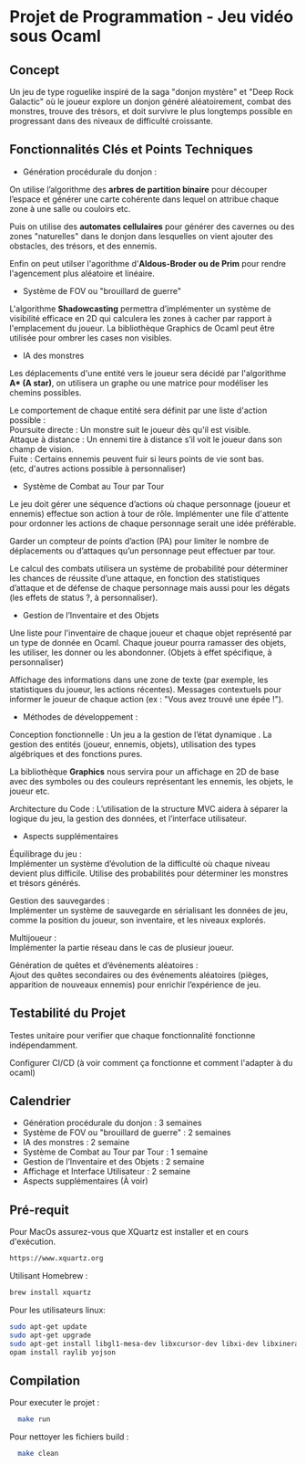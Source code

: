 # Projet de Programmation - Jeu vidéo sous Ocaml

## Concept

Un jeu de type roguelike inspiré de la saga "donjon mystère" et "Deep Rock Galactic" où le joueur explore un donjon généré aléatoirement, combat des monstres, trouve des trésors, et doit survivre le plus longtemps possible en progressant dans des niveaux de difficulté croissante.

## Fonctionnalités Clés et Points Techniques

- Génération procédurale du donjon :

On utilise l’algorithme des **arbres de partition binaire** pour découper l’espace et générer une carte cohérente dans lequel on attribue chaque zone à une salle ou couloirs etc.

Puis on utilise des **automates cellulaires** pour générer des cavernes ou des zones "naturelles" dans le donjon dans lesquelles on vient ajouter des obstacles, des trésors, et des ennemis.

Enfin on peut utilser l'agorithme d'**Aldous-Broder ou de Prim** pour rendre l'agencement plus aléatoire et linéaire.

<!--
-Structure des données du donjon
Le donjon peut être représenté comme une matrice 2D de cases, chaque case représentant un type de terrain (sol, mur, porte, etc.).
type cell = Wall | Floor | Door | Monster of int | Treasure of int
 -->

- Système de FOV ou "brouillard de guerre"

L'algorithme **Shadowcasting** permettra d’implémenter un système de visibilité efficace en 2D qui calculera les zones à cacher par rapport à l'emplacement du joueur.
La bibliothèque Graphics de Ocaml peut être utilisée pour ombrer les cases non visibles.

- IA des monstres

Les déplacements d'une entité vers le joueur sera décidé par l'algorithme **A\* (A star)**, on utilisera un graphe ou une matrice pour modéliser les chemins possibles.

Le comportement de chaque entité sera définit par une liste d'action possible :\
Poursuite directe : Un monstre suit le joueur dès qu'il est visible.\
Attaque à distance : Un ennemi tire à distance s’il voit le joueur dans son champ de vision.\
Fuite : Certains ennemis peuvent fuir si leurs points de vie sont bas.\
(etc, d'autres actions possible à personnaliser)

<!-- -Organisation du code IA
Modéliser les comportements sous forme de fonctions OCaml indépendantes pour chaque type d’ennemi. Cela rend le système de comportement plus facilement extensible. -->

- Système de Combat au Tour par Tour

Le jeu doit gérer une séquence d’actions où chaque personnage (joueur et ennemis) effectue son action à tour de rôle. Implémenter une file d'attente pour ordonner les actions de chaque personnage serait une idée préférable.

Garder un compteur de points d’action (PA) pour limiter le nombre de déplacements ou d’attaques qu’un personnage peut effectuer par tour.

Le calcul des combats utilisera un système de probabilité pour déterminer les chances de réussite d’une attaque, en fonction des statistiques d’attaque et de défense de chaque personnage mais aussi pour les dégats (les effets de status ?, à personnaliser).

- Gestion de l’Inventaire et des Objets

Une liste pour l'inventaire de chaque joueur et chaque objet représenté par un type de donnée en Ocaml.
Chaque joueur pourra ramasser des objets, les utiliser, les donner ou les abondonner.
(Objets à effet spécifique, à personnaliser)

Affichage des informations dans une zone de texte (par exemple, les statistiques du joueur, les actions récentes).
Messages contextuels pour informer le joueur de chaque action (ex : "Vous avez trouvé une épée !").

- Méthodes de développement :

Conception fonctionnelle : Un jeu a la gestion de l’état dynamique . La gestion des entités (joueur, ennemis, objets), utilisation des types algébriques et des fonctions pures.

La bibliothèque **Graphics** nous servira pour un affichage en 2D de base avec des symboles ou des couleurs représentant les ennemis, les objets, le joueur etc.

Architecture du Code : L’utilisation de la structure MVC aidera à séparer la logique du jeu, la gestion des données, et l’interface utilisateur.

- Aspects supplémentaires

Équilibrage du jeu :\
Implémenter un système d’évolution de la difficulté où chaque niveau devient plus difficile. Utilise des probabilités pour déterminer les monstres et trésors générés.

Gestion des sauvegardes :\
Implémenter un système de sauvegarde en sérialisant les données de jeu, comme la position du joueur, son inventaire, et les niveaux explorés.

Multijoueur :\
Implémenter la partie réseau dans le cas de plusieur joueur.

Génération de quêtes et d’événements aléatoires :\
Ajout des quêtes secondaires ou des événements aléatoires (pièges, apparition de nouveaux ennemis) pour enrichir l’expérience de jeu.

## Testabilité du Projet

Testes unitaire pour verifier que chaque fonctionnalité fonctionne indépendamment.

Configurer CI/CD (à voir comment ça fonctionne et comment l'adapter à du ocaml)

## Calendrier

- Génération procédurale du donjon : 3 semaines
- Système de FOV ou "brouillard de guerre" : 2 semaines
- IA des monstres : 2 semaine
- Système de Combat au Tour par Tour : 1 semaine
- Gestion de l’Inventaire et des Objets : 2 semaine
- Affichage et Interface Utilisateur : 2 semaine
- Aspects supplémentaires (À voir)

## Pré-requit

Pour MacOs assurez-vous que XQuartz est installer et en cours d'exécution.

```bash
https://www.xquartz.org
```

Utilisant Homebrew :

```bash
brew install xquartz
```

Pour les utilisateurs linux:

```bash
sudo apt-get update
sudo apt-get upgrade
sudo apt-get install libgl1-mesa-dev libxcursor-dev libxi-dev libxinerama-dev libxrandr-dev
opam install raylib yojson
```

## Compilation

Pour executer le projet :

```bash
  make run
```

Pour nettoyer les fichiers build :

```bash
  make clean
```
